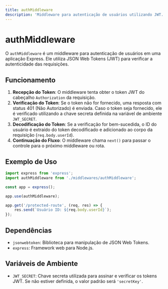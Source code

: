 ```yaml
---
title: authMiddleware
description: 'Middleware para autenticação de usuários utilizando JWT.'
---
```


# authMiddleware

O `authMiddleware` é um middleware para autenticação de usuários em uma aplicação Express. Ele utiliza JSON Web Tokens (JWT) para verificar a autenticidade das requisições.

## Funcionamento

1. **Recepção do Token**: O middleware tenta obter o token JWT do cabeçalho `Authorization` da requisição.
2. **Verificação do Token**: Se o token não for fornecido, uma resposta com status 401 (Não Autorizado) é enviada. Caso o token seja fornecido, ele é verificado utilizando a chave secreta definida na variável de ambiente `JWT_SECRET`.
3. **Decodificação do Token**: Se a verificação for bem-sucedida, o ID do usuário é extraído do token decodificado e adicionado ao corpo da requisição (`req.body.userId`).
4. **Continuação do Fluxo**: O middleware chama `next()` para passar o controle para o próximo middleware ou rota.

## Exemplo de Uso

```typescript
import express from 'express';
import authMiddleware from './middlewares/authMiddleware';

const app = express();

app.use(authMiddleware);

app.get('/protected-route', (req, res) => {
    res.send(`Usuário ID: ${req.body.userId}`);
});
```

## Dependências

- `jsonwebtoken`: Biblioteca para manipulação de JSON Web Tokens.
- `express`: Framework web para Node.js.

## Variáveis de Ambiente

- `JWT_SECRET`: Chave secreta utilizada para assinar e verificar os tokens JWT. Se não estiver definida, o valor padrão será `'secretKey'`.